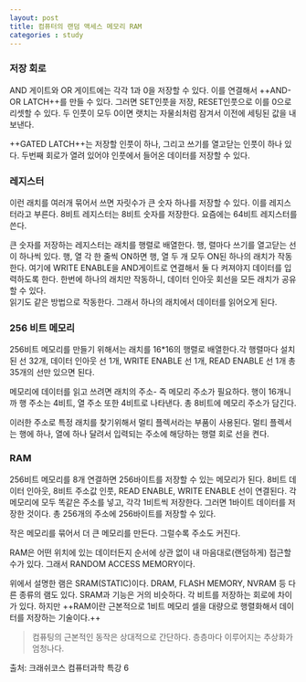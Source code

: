 ```yaml
---
layout: post
title: 컴퓨터의 랜덤 액세스 메모리 RAM
categories : study
---
```


### 저장 회로
AND 게이트와 OR 게이트에는 각각 1과 0을 저장할 수 있다. 이를 연결해서 ++AND-OR LATCH++를 만들 수 있다.
그러면 SET인풋을 저장, RESET인풋으로 이를 0으로 리셋할 수 있다. 두 인풋이 모두 0이면 랫치는 자물쇠처럼 잠겨서 이전에 세팅된 값을 내보낸다.

++GATED LATCH++는 저장할 인풋이 하나, 그리고 쓰기를 열고닫는 인풋이 하나 있다. 두번째 회로가 열려 있어야 인풋에서 들어온 데이터를 저장할 수 있다.

### 레지스터
이런 래치를 여러개 묶어서 쓰면 자릿수가 큰 숫자 하나를 저장할 수 있다. 이를 레지스터라고 부른다. 8비트 레지스터는 8비트 숫자를 저장한다. 요즘에는 64비트 레지스터를 쓴다.

큰 숫자를 저장하는 레지스터는 래치를 행렬로 배열한다. 행, 렬마다 쓰기를 열고닫는 선이 하나씩 있다. 행, 열 각 한 줄씩 ON하면 행, 열 두 개 모두 ON된 하나의 래치가 작동한다. 여기에 WRITE ENABLE을 AND게이트로 연결해서 둘 다 켜져야지 데이터를 입력하도록 한다. 한번에 하나의 래치만 작동하니, 데이터 인아웃 회선을 모든 래치가 공유할 수 있다.  
읽기도 같은 방법으로 작동한다. 그래서 하나의 래치에서 데이터를 읽어오게 된다.   

### 256 비트 메모리
256비트 메모리를 만들기 위해서는 래치를 16*16의 행렬로 배열한다.각 행렬마다 설치된 선 32개, 데이터 인아웃 선 1개, WRITE ENABLE 선 1개, READ ENABLE 선 1개 총 35개의 선만 있으면 된다.

메모리에 데이터를 읽고 쓰려면 래치의 주소- 즉 메모리 주소가 필요하다. 행이 16개니까 행 주소는 4비트, 열 주소 또한 4비트로 나타낸다. 총 8비트에 메모리 주소가 담긴다.

이러한 주소로 특정 래치를 찾기위해서 멀티 플렉서라는 부품이 사용된다. 멀티 플렉서는  행에 하나, 열에 하나 달려서 입력되는 주소에 해당하는 행렬 회로 선을 켠다.

### RAM
256비트 메모리를 8개 연결하면 256바이트를 저장할 수 있는 메모리가 된다. 8비트 데이터 인아웃, 8비트 주소값 인풋, READ ENABLE, WRITE ENABLE 선이 연결된다. 각 메모리에 모두 똑같은 주소를 넣고, 각각 1비트씩 저장한다. 그러면 1바이트 데이터를 저장한 것이다. 총 256개의 주소에 256바이트를 저장할 수 있다.

작은 메모리를 묶어서 더 큰 메모리를 만든다. 그럴수록 주소도 커진다. 

RAM은 어떤 위치에 있는 데이터든지 순서에 상관 없이 내 마음대로(랜덤하게) 접근할 수가 있다. 그래서 RANDOM ACCESS MEMORY이다.

위에서 설명한 램은 SRAM(STATIC)이다. DRAM, FLASH MEMORY, NVRAM 등 다른 종류의 램도 있다. SRAM과 기능은 거의 비슷하다. 각 비트를 저장하는 회로에 차이가 있다. 
하지만 ++RAM이란 근본적으로 1비트 메모리 셀을 대량으로 행렬화해서 데이터를 저장하는 기술이다.++

> 컴퓨팅의 근본적인 동작은 상대적으로 간단하다. 층층마다 이루어지는 추상화가 엄청나다.


출처: 크래쉬코스 컴퓨터과학 특강 6